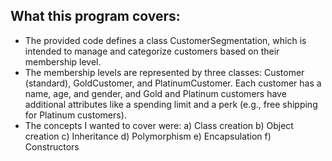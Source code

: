 What this program covers:
-------------------------

- The provided code defines a class CustomerSegmentation, which is intended to manage and categorize customers based on their membership level. 
- The membership levels are represented by three classes: Customer (standard), GoldCustomer, and PlatinumCustomer. Each customer has a name, age, and gender, and Gold and Platinum customers have additional attributes like a spending limit and a perk (e.g., free shipping for Platinum customers).
- The concepts I wanted to cover were:
    a) Class creation
    b) Object creation
    c) Inheritance
    d) Polymorphism
    e) Encapsulation
    f) Constructors
